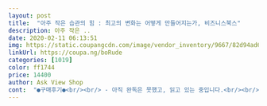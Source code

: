 ```yaml
---
layout: post 
title:  "아주 작은 습관의 힘 : 최고의 변화는 어떻게 만들어지는가, 비즈니스북스" 
description: 아주 작은 ..
date: 2020-02-11 06:13:51 
img: https://static.coupangcdn.com/image/vendor_inventory/9667/82d94ad6424ba3cf82da59876ceefee2e9d10270dbab0e36c376846fb60f.jpg 
linkUrl: https://coupa.ng/boRude 
categories: [1019] 
color: ff1744 
price: 14400 
author: Ask View Shop 
cont:  "●구매후기●<br/><br/> - 아직 완독은 못했고, 읽고 있는 중입니다.<br/><br/><br/> - 아침에 기상하자마자 스트레칭으로 시작하기.<br/><br/>그동안에 전 매일 저녁이면 책을 읽는 습관이 들어버린거죠.<br/> 그런식입니다.<br/><br/>그래서, 책의 도움을 받아<br/>나의 습관을 하나하나 점검해서 뜯어 고치는 방법에 대해 알려줍니다.<br/><br/>누군가의 추천으로 사게 되었는데, 정말 이 시기에 저를 성장시키기에 좋은 책인 것 같아요.<br/><br/>로켓와우 상품으로 이런 것도 있네요.<br/><br/>밖에 나가서 활동을 많이 하다가 집에만 있다보니 어떻게 하루를 사용하면 좋을지 고민이 많았거든요.<br/> 사실 큰 기대를 하고 샀던 것은 아닌데,<br/>습관을 욕심내어 제 것으로 만들려고 노력중이예요!<br/>습관의 힘에 대한 이야기 책이네요.<br/><br/>앞으로도 건강한 습관으로 일상을 채워가고 싶다는 생각이 많이 들고 있습니다.<br/><br/>애들이 읽기에 재밌는 책은 아니지만<br/>이 글을 쓰는 지금까지는 성공했고, 작심삼일이 될까 걱정되지 않는 것도<br/>이런 내용이 아닙니다.<br/><br/>이런 습관의 관한 서적도 읽어 봤으면 해서요.<br/><br/>이번에 수능 본 조카에게 주려고 샀는데 좋아할지는 모르겠지만 제가 예전에 대여해서 읽어 보니 고3 수능공부 하느라 고생한 조카도 좋아할 것 같았어요.<br/><br/>전 이책을 매일 저녁 읽고 또 읽어요.<br/><br/>정가보다 할인해서 16,000원인데 10%할인해서 14,400원에 샀구요.<br/>   캐쉬로 720원ㅇ재적립 해주니 15%정도 할인한 가격이네요.<br/><br/>정말 뻔하게 좋은 습관을 만들자.<br/><br/>정말 쉽게 알려줍니다.<br/><br/>정말 습관을 대놓고 뜯어 고치라는게 아니라 어떻게 접근하고 어떻게 해야 나의 습관들을 바꿀 수 있는지에 대한<br/>정말 티끌 부터 알려주기때문에 어렵지 않아요.<br/><br/>주변에 추천하고 싶은 책이네요! :<br/> -)<br/>지루하지 않은게 제일 좋은 것 같아요<br/>책만 주면 싫어할 것이지만 ㅋㅋ<br/>책을 읽으면서 여러가지 생각들이 정리가 되니 가능하네요!<br/>티끌모아 티끌이라는 말을 무색하게 하는 정말 티끌모아 태산이 되는 책입니다.<br/><br/>" 
---
```

